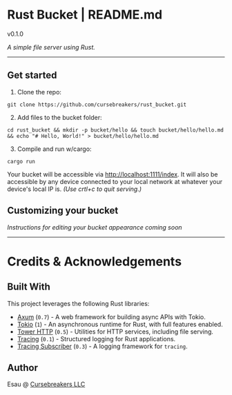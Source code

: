 # Rust Bucket | README.md

v0.1.0

*A simple file server using Rust.*

---

## Get started

1. Clone the repo:

`git clone https://github.com/cursebreakers/rust_bucket.git`

2. Add files to the bucket folder:

`cd rust_bucket && mkdir -p bucket/hello && touch bucket/hello/hello.md && echo "# Hello, World!" > bucket/hello/hello.md`

3. Compile and run w/cargo:

`cargo run`

Your bucket will be accessible via [http://localhost:1111/index](http://0.0.0.0:1111/index). It will also be accessible by any device connected to your local network at whatever your device's local IP is. *(Use crtl+c to quit serving.)*

## Customizing your bucket

*Instructions for editing your bucket appearance coming soon*

---
# Credits & Acknowledgements 

## Built With

This project leverages the following Rust libraries:

- [Axum](https://crates.io/crates/axum) (`0.7`) - A web framework for building async APIs with Tokio.
- [Tokio](https://crates.io/crates/tokio) (`1`) - An asynchronous runtime for Rust, with full features enabled.
- [Tower HTTP](https://crates.io/crates/tower-http) (`0.5`) - Utilities for HTTP services, including file serving.
- [Tracing](https://crates.io/crates/tracing) (`0.1`) - Structured logging for Rust applications.
- [Tracing Subscriber](https://crates.io/crates/tracing-subscriber) (`0.3`) - A logging framework for `tracing`.

## Author

Esau @ [Cursebreakers LLC](https://cursebreakers.net)


